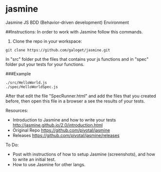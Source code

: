 jasmine
=======

Jasmine JS BDD (Behavior-driven development) Environment

##Instructions:
In order to work with Jasmine follow this commands.

1) Clone the repo in your workspace:
```
git clone https://github.com/galoget/jasmine.git
```

In "src" folder put the files that contains your js functions and in "spec" folder put your tests for your functions.

###Example
```
./src/HelloWorld.js
./spec/HelloWorldSpec.js
```

After that edit the file "SpecRunner.html" and add the files that you created before, then open this file in a browser a see the results of your tests.

Resources:
- Introduction to Jasmine and how to write your tests
http://jasmine.github.io/2.0/introduction.html
- Original Repo
https://github.com/pivotal/jasmine
- Releases
https://github.com/pivotal/jasmine/releases

To Do:
- Post with instructions of how to setup Jasmine (screenshots), and how to write an initial test.
- How to use Jasmine for other langs.
